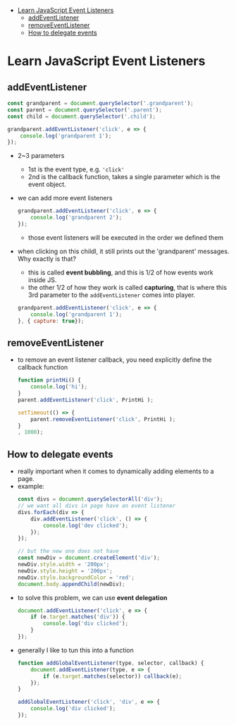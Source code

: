 [](...menustart)

- [Learn JavaScript Event Listeners](#6d189e3b80b68b24f022b1374f10298d)
    - [addEventListener](#ad67ccdca808861a8462e31ddeb84fa7)
    - [removeEventListener](#be2c1712b98bf178b8e283bd18e226c5)
    - [How to delegate events](#697c9533e471a91b06c2daf896dde672)

[](...menuend)


<h2 id="6d189e3b80b68b24f022b1374f10298d"></h2>

# Learn JavaScript Event Listeners

<h2 id="ad67ccdca808861a8462e31ddeb84fa7"></h2>

## addEventListener

```javascript
const grandparent = document.querySelector('.grandparent');
const parent = document.querySelector('.parent');
const child = document.querySelector('.child'); 

grandparent.addEventListener('click', e => {
    console.log('grandparent 1');
}); 
```

- 2~3 parameters
    - 1st is the event type, e.g. `'click'`
    - 2nd is the callback function, takes a single parameter which is the event object.

- we can add more event listeners
    ```javascript
    grandparent.addEventListener('click', e => {
        console.log('grandparent 2');
    }); 
    ```
    - those event listeners will be executed in the order we defined them

- when clicking on this childl, it still prints out the 'grandparent' messages. Why exactly is that?
    - this is called **event bubbling**, and this is 1/2 of how events work inside JS.
    - the other 1/2 of how they work is called **capturing**, that is where this 3rd parameter to the `addEventListener` comes into player.
    ```javascript
    grandparent.addEventListener('click', e => {
        console.log('grandparent 1');
    }, { capture: true}); 
    ```


<h2 id="be2c1712b98bf178b8e283bd18e226c5"></h2>

## removeEventListener

- to remove an event listener callback, you need explicitly define the callback function
    ```javascript
    function printHi() {
        console.log('hi');
    }
    parent.addEventListener('click', PrintHi );

    setTimeout(() => {
        parent.removeEventListener('click', PrintHi );
    }
    , 1000);
    ```

<h2 id="697c9533e471a91b06c2daf896dde672"></h2>

## How to delegate events

- really important when it comes to dynamically adding elements to a page.
- example:
    ```javascript
    const divs = document.querySelectorAll('div');
    // we want all divs in page have an event listener
    divs.forEach(div => {
        div.addEventListener('click', () => {
            console.log('dev clicked');
        });
    });

    // but the new one does not have
    const newDiv = document.createElement('div');
    newDiv.style.width = '200px';
    newDiv.style.height = '200px';
    newDiv.style.backgroundColor = 'red';
    document.body.appendChild(newDiv); 
    ```
- to solve this problem, we can use **event delegation**
    ```javascript
    document.addEventListener('click', e => {
        if (e.target.matches('div')) {
            console.log('div clicked');
        }
    });
    ```
- generally I like to tun this into a function
    ```javascript
    function addGlobalEventListener(type, selector, callback) {
        document.addEventListener(type, e => {
            if (e.target.matches(selector)) callback(e);
        });
    }

    addGlobalEventListener('click', 'div', e => {
        console.log('div clicked');
    });
    ```



